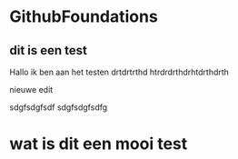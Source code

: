 # GithubFoundations
## dit is een test
Hallo ik ben aan het testen
drtdrtrthd
htrdrdrthdrhtdrthdrth

nieuwe edit

sdgfsdgfsdf
sdgfsdgfsdfg

# wat is dit een mooi test

